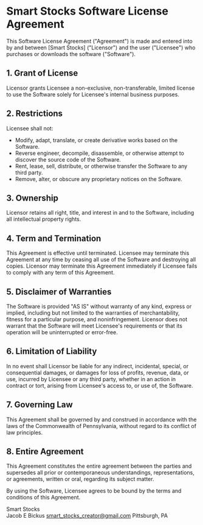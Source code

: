 # Smart Stocks Software License Agreement

This Software License Agreement ("Agreement") is made and entered into by and between [Smart Stocks] ("Licensor") and the user ("Licensee") who purchases or downloads the software ("Software").

## 1. Grant of License
Licensor grants Licensee a non-exclusive, non-transferable, limited license to use the Software solely for Licensee's internal business purposes.

## 2. Restrictions
Licensee shall not:
- Modify, adapt, translate, or create derivative works based on the Software.
- Reverse engineer, decompile, disassemble, or otherwise attempt to discover the source code of the Software.
- Rent, lease, sell, distribute, or otherwise transfer the Software to any third party.
- Remove, alter, or obscure any proprietary notices on the Software.

## 3. Ownership
Licensor retains all right, title, and interest in and to the Software, including all intellectual property rights.

## 4. Term and Termination
This Agreement is effective until terminated. Licensee may terminate this Agreement at any time by ceasing all use of the Software and destroying all copies. Licensor may terminate this Agreement immediately if Licensee fails to comply with any term of this Agreement.

## 5. Disclaimer of Warranties
The Software is provided "AS IS" without warranty of any kind, express or implied, including but not limited to the warranties of merchantability, fitness for a particular purpose, and noninfringement. Licensor does not warrant that the Software will meet Licensee's requirements or that its operation will be uninterrupted or error-free.

## 6. Limitation of Liability
In no event shall Licensor be liable for any indirect, incidental, special, or consequential damages, or damages for loss of profits, revenue, data, or use, incurred by Licensee or any third party, whether in an action in contract or tort, arising from Licensee's access to, or use of, the Software.

## 7. Governing Law
This Agreement shall be governed by and construed in accordance with the laws of the Commonwealth of Pennsylvania, without regard to its conflict of law principles.

## 8. Entire Agreement
This Agreement constitutes the entire agreement between the parties and supersedes all prior or contemporaneous understandings, representations, or agreements, written or oral, regarding its subject matter.

By using the Software, Licensee agrees to be bound by the terms and conditions of this Agreement.

Smart Stocks  
Jacob E Bickus
smart_stocks_creator@gmail.com
Pittsburgh, PA 
